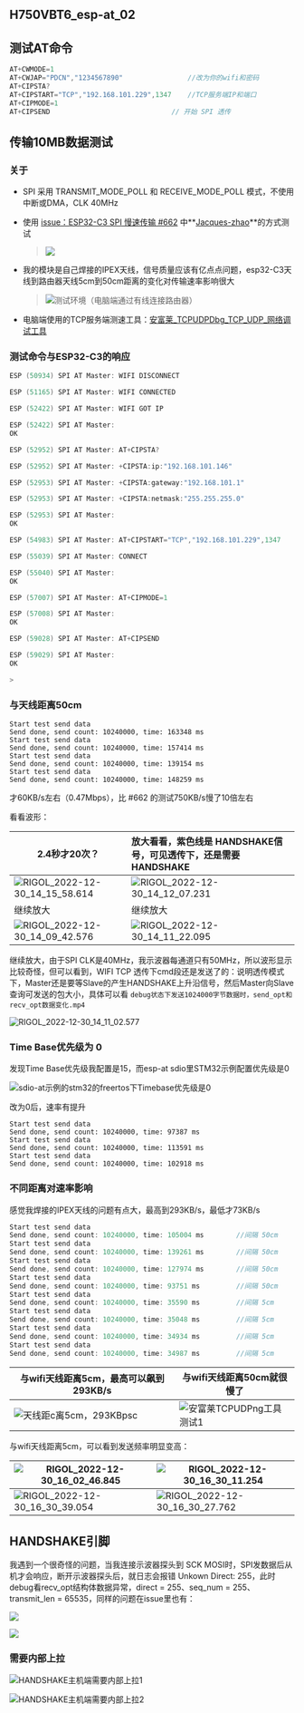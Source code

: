 ## H750VBT6_esp-at_02 

## 测试AT命令

```c
AT+CWMODE=1
AT+CWJAP="PDCN","1234567890"				//改为你的wifi和密码
AT+CIPSTA?
AT+CIPSTART="TCP","192.168.101.229",1347	//TCP服务端IP和端口
AT+CIPMODE=1
AT+CIPSEND								// 开始 SPI 透传
```

## 传输10MB数据测试

### 关于

- SPI 采用 TRANSMIT_MODE_POLL 和 RECEIVE_MODE_POLL 模式，不使用中断或DMA，CLK 40MHz

- 使用 [issue：ESP32-C3 SPI 慢速传输 #662](https://github.com/espressif/esp-at/issues/662) 中**[Jacques-zhao](https://github.com/Jacques-zhao)**的方式测试

  > ![](Images/i662_测试方法.png)

- 我的模块是自己焊接的IPEX天线，信号质量应该有亿点点问题，esp32-C3天线到路由器天线5cm到50cm距离的变化对传输速率影响很大

  > ![测试环境（电脑端通过有线连接路由器）](Images/测试环境（电脑端通过有线连接路由器）.JPG)
  
- 电脑端使用的TCP服务端测速工具：[安富莱_TCPUDPDbg_TCP_UDP_网络调试工具](https://www.armbbs.cn/forum.php?mod=viewthread&tid=1568&fromuid=58)

### 测试命令与ESP32-C3的响应

```c
ESP (50934) SPI AT Master: WIFI DISCONNECT

ESP (51165) SPI AT Master: WIFI CONNECTED

ESP (52422) SPI AT Master: WIFI GOT IP

ESP (52422) SPI AT Master: 
OK

ESP (52952) SPI AT Master: AT+CIPSTA?

ESP (52952) SPI AT Master: +CIPSTA:ip:"192.168.101.146"

ESP (52953) SPI AT Master: +CIPSTA:gateway:"192.168.101.1"

ESP (52953) SPI AT Master: +CIPSTA:netmask:"255.255.255.0"

ESP (52953) SPI AT Master: 
OK

ESP (54983) SPI AT Master: AT+CIPSTART="TCP","192.168.101.229",1347

ESP (55039) SPI AT Master: CONNECT

ESP (55040) SPI AT Master: 
OK

ESP (57007) SPI AT Master: AT+CIPMODE=1

ESP (57008) SPI AT Master: 
OK

ESP (59028) SPI AT Master: AT+CIPSEND

ESP (59029) SPI AT Master: 
OK

>
```

### 与天线距离50cm

```
Start test send data
Send done, send count: 10240000, time: 163348 ms
Start test send data
Send done, send count: 10240000, time: 157414 ms
Start test send data
Send done, send count: 10240000, time: 139154 ms
Start test send data
Send done, send count: 10240000, time: 148259 ms
```

才60KB/s左右（0.47Mbps），比 #662 的测试750KB/s慢了10倍左右

看看波形：

| 2.4秒才20次？                                                | 放大看看，紫色线是 HANDSHAKE信号，可见透传下，还是需要HANDSHAKE |
| ------------------------------------------------------------ | :----------------------------------------------------------- |
| ![RIGOL_2022-12-30_14_15_58.614](Images/RIGOL_2022-12-30_14_15_58.614.png) | ![RIGOL_2022-12-30_14_12_07.231](Images/RIGOL_2022-12-30_14_12_07.231.png) |
| 继续放大                                                     | 继续放大                                                     |
| ![RIGOL_2022-12-30_14_09_42.576](Images/RIGOL_2022-12-30_14_09_42.576.png) | ![RIGOL_2022-12-30_14_11_22.095](Images/RIGOL_2022-12-30_14_11_22.095.png) |

继续放大，由于SPI CLK是40MHz，我示波器每通道只有50MHz，所以波形显示比较奇怪，但可以看到，WIFI TCP 透传下cmd段还是发送了的：说明透传模式下，Master还是要等Slave的产生HANDSHAKE上升沿信号，然后Master向Slave查询可发送的包大小，具体可以看 `debug状态下发送1024000字节数据时，send_opt和recv_opt数据变化.mp4`

![RIGOL_2022-12-30_14_11_02.577](Images/RIGOL_2022-12-30_14_11_02.577.png)

### Time Base优先级为 0 

发现Time Base优先级我配置是15，而esp-at sdio里STM32示例配置优先级是0

![sdio-at示例的stm32的freertos下Timebase优先级是0](Images/sdio-at示例的stm32的freertos下Timebase优先级是0.png)

改为0后，速率有提升

```
Start test send data
Send done, send count: 10240000, time: 97387 ms
Start test send data
Send done, send count: 10240000, time: 113591 ms
Start test send data
Send done, send count: 10240000, time: 102918 ms
```

### 不同距离对速率影响

感觉我焊接的IPEX天线的问题有点大，最高到293KB/s，最低才73KB/s

```c
Start test send data
Send done, send count: 10240000, time: 105004 ms		//间隔 50cm
Start test send data
Send done, send count: 10240000, time: 139261 ms		//间隔 50cm
Start test send data
Send done, send count: 10240000, time: 127974 ms		//间隔 50cm
Start test send data
Send done, send count: 10240000, time: 93751 ms			//间隔 50cm
Start test send data
Send done, send count: 10240000, time: 35590 ms			//间隔 5cm
Start test send data
Send done, send count: 10240000, time: 35048 ms			//间隔 5cm
Start test send data
Send done, send count: 10240000, time: 34934 ms			//间隔 5cm
Start test send data		
Send done, send count: 10240000, time: 34987 ms			//间隔 5cm
```

| 与wifi天线距离5cm，最高可以飙到 293KB/s                    | 与wifi天线距离50cm就很慢了                                   |
| ---------------------------------------------------------- | ------------------------------------------------------------ |
| ![天线距c离5cm，293KBps](Images/天线距离5cm，293KBps.png)c | ![安富莱TCPUDPng工具测试1](Images/安富莱TCPUDPng工具测试1.png) |

与wifi天线距离5cm，可以看到发送频率明显变高：

| ![RIGOL_2022-12-30_16_02_46.845](Images/RIGOL_2022-12-30_16_02_46.845.png) | ![RIGOL_2022-12-30_16_30_11.254](Images/RIGOL_2022-12-30_16_30_11.254.png) |
| ------------------------------------------------------------ | ------------------------------------------------------------ |
| ![RIGOL_2022-12-30_16_30_39.054](Images/RIGOL_2022-12-30_16_30_39.054.png) | ![RIGOL_2022-12-30_16_30_27.762](Images/RIGOL_2022-12-30_16_30_27.762.png) |

## HANDSHAKE引脚

我遇到一个很奇怪的问题，当我连接示波器探头到 SCK MOSI时，SPI发数据后从机才会响应，断开示波器探头后，就日志会报错 Unkown Direct: 255，此时debug看recv_opt结构体数据异常，direct = 255、seq_num = 255、transmit_len = 65535，同样的问题在issue里也有：

![](Images/i646_HANDSKAE不再拉高的问题.png)

![](Images/i662_HANDSHAKE不再切换.png)

### 需要内部上拉

![HANDSHAKE主机端需要内部上拉1](Images/HANDSHAKE主机端需要内部上拉1.png)

![HANDSHAKE主机端需要内部上拉2](Images/HANDSHAKE主机端需要内部上拉2.png)

